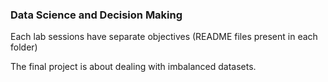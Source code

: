 ### Data Science and Decision Making



Each lab sessions have separate objectives (README files present in each folder)

The final project is about dealing with imbalanced datasets. 
